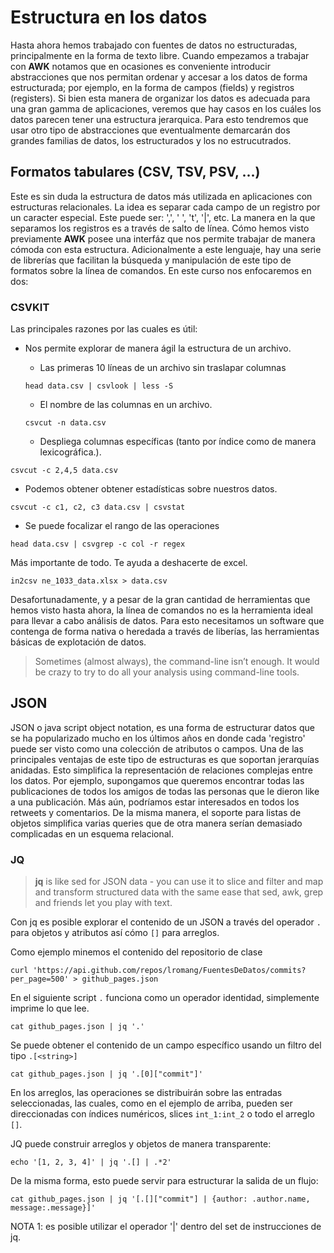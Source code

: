 # Estructura en los datos

Hasta ahora hemos trabajado con fuentes de datos no estructuradas, principalmente en la forma de texto libre. Cuando empezamos a trabajar con **AWK** notamos que en ocasiones es conveniente introducir abstracciones que nos permitan ordenar y accesar a los datos de forma estructurada; por ejemplo, en la forma de campos (fields) y registros (registers). Si bien esta manera de organizar los datos es adecuada para una gran gamma de aplicaciones, veremos que hay casos en los cuáles los datos parecen tener una estructura jerarquica. Para esto tendremos que usar otro tipo de abstracciones que eventualmente demarcarán dos grandes familias de datos, los estructurados y los no estrucutrados.


## Formatos tabulares (CSV, TSV, PSV, ...)

Este es sin duda la estructura de datos más utilizada en aplicaciones con estructuras relacionales. La idea es separar cada campo de un registro por un caracter especial. Este puede ser: ',', ' ', 't', '|', etc. La manera en la que separamos los registros es a través de salto de línea. Cómo hemos visto previamente **AWK** posee una interfáz que nos permite trabajar de manera cómoda con esta estructura. Adicionalmente a este lenguaje, hay una serie de librerías que facilitan la búsqueda y manipulación de este tipo de formatos sobre la línea de comandos. En este curso nos enfocaremos en dos:

### CSVKIT

Las principales razones por las cuales es útil:

* Nos permite explorar de manera ágil la estructura de un archivo.

     - Las primeras 10 líneas de un archivo sin traslapar columnas

    ```
    head data.csv | csvlook | less -S
    ```

    - El nombre de las columnas en un archivo.

  ```
  csvcut -n data.csv
  ```

    - Despliega columnas específicas (tanto por índice como de manera lexicográfica.).

```
csvcut -c 2,4,5 data.csv
```

* Podemos obtener obtener estadísticas sobre nuestros datos. 

```
csvcut -c c1, c2, c3 data.csv | csvstat
```

* Se puede focalizar el rango de las operaciones 

```
head data.csv | csvgrep -c col -r regex
```

Más importante de todo. Te ayuda a deshacerte de excel. 

```
in2csv ne_1033_data.xlsx > data.csv
```

Desafortunadamente, y a pesar de la gran cantidad de herramientas que hemos visto hasta ahora, la línea de comandos no es la herramienta ideal para llevar a cabo análisis de datos. Para esto necesitamos un software que contenga de forma nativa o heredada a través de liberías, las herramientas básicas de explotación de datos.

> Sometimes (almost always), the command-line isn’t enough. It would be crazy to try to do all your analysis using command-line tools.


## JSON

JSON o java script object notation, es una forma de estructurar datos que se ha popularizado mucho en los últimos años en donde cada 'registro' puede ser visto como una colección de atributos o campos. Una de las principales ventajas de este tipo de estructuras es que soportan jerarquías anidadas. Esto simplifica la representación de relaciones complejas entre los datos. Por ejemplo, supongamos que queremos encontrar todas las publicaciones de todos los amigos de todas las personas que le dieron like a una publicación. Más aún, podríamos estar interesados en todos los retweets y comentarios. De la misma manera, el soporte para listas de objetos simplifica varias queries que de otra manera serían demasiado complicadas en un esquema relacional. 


### JQ

> **jq** is like sed for JSON data - you can use it to slice and filter and map and transform structured data with the same ease that sed, awk, grep and friends let you play with text.

Con jq es posible explorar el contenido de un JSON a través del operador ```.``` para objetos y atributos así cómo ```[]``` para arreglos. 

Como ejemplo minemos el contenido del repositorio de clase

```
curl 'https://api.github.com/repos/lromang/FuentesDeDatos/commits?per_page=500' > github_pages.json
```

En el siguiente script ```.``` funciona como un operador identidad, simplemente imprime lo que lee. 

```
cat github_pages.json | jq '.'
```

Se puede obtener el contenido de un campo específico usando un filtro del tipo ```.[<string>]``` 

```
cat github_pages.json | jq '.[0]["commit"]'
```

En los arreglos, las operaciones se distribuirán sobre las entradas seleccionadas, las cuales, como en el ejemplo de arriba, pueden ser direccionadas con índices numéricos, slices ```int_1:int_2``` o todo el arreglo ```[]```. 

JQ puede construir arreglos y objetos de manera transparente: 

```
echo '[1, 2, 3, 4]' | jq '.[] | .*2'
```

De la misma forma, esto puede servir para estructurar la salida de un flujo: 

```
cat github_pages.json | jq '[.[]["commit"] | {author: .author.name, message:.message}]'
```

NOTA 1: es posible utilizar el operador '|' dentro del set de instrucciones de jq. 



